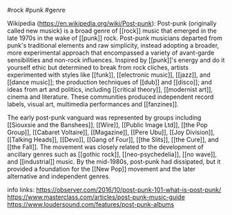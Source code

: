 #rock #punk #genre 

Wikipedia (https://en.wikipedia.org/wiki/Post-punk):
Post-punk (originally called new musick) is a broad genre of [[rock]] music that emerged in the late 1970s in the wake of [[punk]] rock. Post-punk musicians departed from punk's traditional elements and raw simplicity, instead adopting a broader, more experimental approach that encompassed a variety of avant-garde sensibilities and non-rock influences. Inspired by [[punk]]'s energy and do it yourself ethic but determined to break from rock cliches, artists experimented with styles like [[funk]], [[electronic music]], [[jazz]], and [[dance music]]; the production techniques of [[dub]] and [[disco]]; and ideas from art and politics, including [[critical theory]], [[modernist art]], cinema and literature. These communities produced independent record labels, visual art, multimedia performances and [[fanzines]].

The early post-punk vanguard was represented by groups including [[Siouxsie and the Banshees]], [[Wire]], [[Public Image Ltd]], [[the Pop Group]], [[Cabaret Voltaire]], [[Magazine]], [[Pere Ubu]], [[Joy Division]], [[Talking Heads]], [[Devo]], [[Gang of Four]], [[the Slits]], [[the Cure]], and [[the Fall]]. The movement was closely related to the development of ancillary genres such as [[gothic rock]], [[neo-psychedelia]], [[no wave]], and [[industrial]] music. By the mid-1980s, post-punk had dissipated, but it provided a foundation for the [[New Pop]] movement and the later alternative and independent genres.

info links: 
https://observer.com/2016/10/post-punk-101-what-is-post-punk/
https://www.masterclass.com/articles/post-punk-music-guide
https://www.loudersound.com/features/post-punk-albums